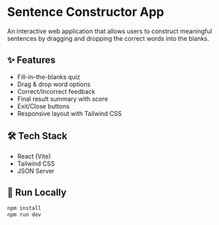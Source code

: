 # Sentence Constructor App

An interactive web application that allows users to construct meaningful sentences by dragging and dropping the correct words into the blanks.

## ✨ Features
- Fill-in-the-blanks quiz
- Drag & drop word options
- Correct/Incorrect feedback
- Final result summary with score
- Exit/Close buttons
- Responsive layout with Tailwind CSS

## 🛠 Tech Stack
- React (Vite)
- Tailwind CSS
- JSON Server

## 🧪 Run Locally

```bash
npm install
npm run dev
